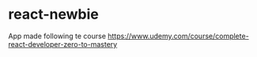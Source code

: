 # react-newbie
App made following te course https://www.udemy.com/course/complete-react-developer-zero-to-mastery

